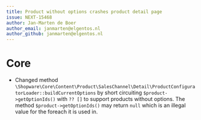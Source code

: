 ```yaml
---
title: Product without options crashes product detail page
issue: NEXT-15468
author: Jan-Marten de Boer
author_email: janmarten@elgentos.nl 
author_github: janmarten@elgentos.nl
---
```

# Core
* Changed method
  `\Shopware\Core\Content\Product\SalesChannel\Detail\ProductConfiguratorLoader::buildCurrentOptions`
  by short circuiting `$product->getOptionIds()` with `?? []` to support products
  without options. The method `$product->getOptionIds()` may return `null` which
  is an illegal value for the foreach it is used in.

